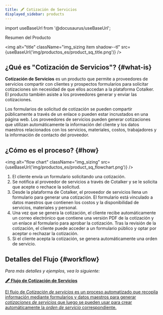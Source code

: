 ```yaml
---
title: 🖋 Cotización de Servicios
displayed_sidebar: products
---
```


import useBaseUrl from '@docusaurus/useBaseUrl'; 

<span className="hero__title">Resumen del Producto</span>
<br/>

<img alt="title" className="img_sizing item shadow--tl" src={useBaseUrl('img/productos_es/product_sq_title.png')} />
<br/>

## ¿Qué es "Cotización de Servicios"? {#what-is}

**Cotización de Servicios** es un producto que permite a proveedores de servicios compartir con clientes y prospectos formularios para solicitar cotizaciones sin necesidad de que ellos accedan a la plataforma Cotalker. El producto también asiste a los proveedores generar y enviar las cotizaciones.

Los formularios de solicitud de cotización se pueden compartir públicamente a través de un enlace o pueden estar incrustados en una página web. Los proveedores de servicios pueden generar cotizaciones que utilizan automáticamente la información del cliente y los datos maestros relacionados con los servicios, materiales, costos, trabajadores y la información de contacto del proveedor.

## ¿Cómo es el proceso? {#how}

<img alt="flow chart" className="img_sizing" src={useBaseUrl('img/productos_es/product_sq_flowchart.png')} />
<br/>

1. El cliente envía un formulario solicitando una cotización.
2. Se notifica al proveedor de servicios a través de Cotalker y se le solicita que acepte o rechace la solicitud.
3. Desde la plataforma de Cotalker, el proveedor de servicios llena un formulario para generar una cotización. El formulario está vinculado a datos maestros que contienen los costos y la disponibilidad de servicios, materiales y personal.
4. Una vez que se genera la cotización, el cliente recibe automáticamente un correo electrónico que contiene una versión PDF de la cotización y un enlace al formulario para aprobar la cotización. Tras la revisión de la cotización, el cliente puede acceder a un formulario público y optar por aceptar o rechazar la cotización.
5. Si el cliente acepta la cotización, se genera automáticamente una orden de servicio.

## Detalles del Flujo {#workflow}
_Para más detalles y ejemplos, vea lo siguiente:_

<div className="container">
<div className="row">

<div className="col col--12 margin-bottom--lg">
<a className="card2 padding--lg cardContainer_qNfC" href="/docs/products/service_quotations/workflow_overview">

<span className="hero__subtitle"><b>🖋 Flujo de Cotización de Servicios</b></span> 

El flujo de _Cotización de servicios_ es un proceso automatizado que recopila información mediante formularios y datos maestros para generar _cotizaciones de servicios_ que luego se pueden usar para crear automáticamente la _orden de servicio_ correspondiente.

</a>
</div>
</div>
</div>
<br/>



